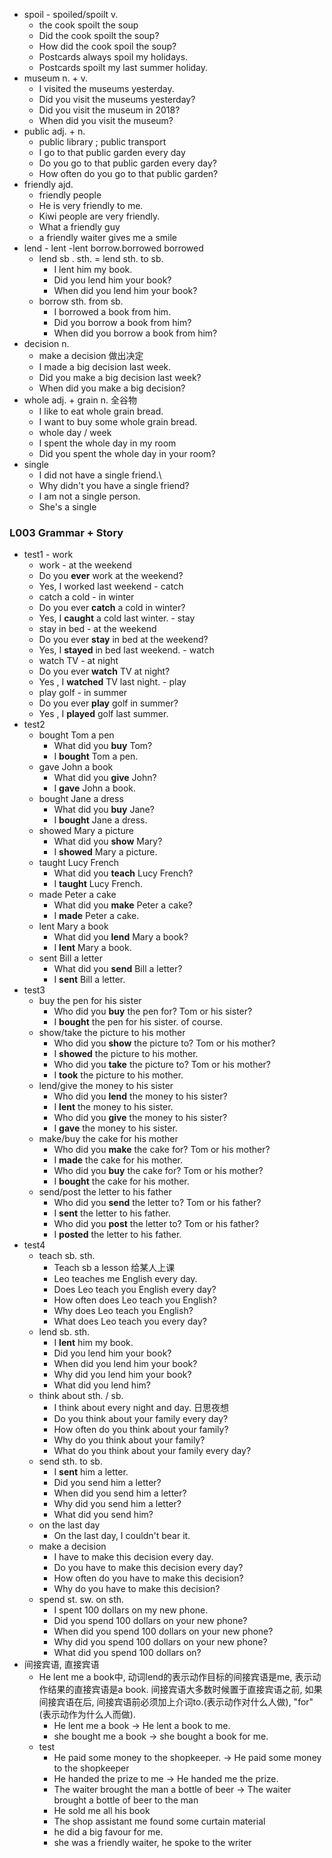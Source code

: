 - spoil - spoiled/spoilt v.
   - the cook spoilt the soup
   - Did the cook spoilt the soup?
   - How did the cook spoil the soup?
   - Postcards always spoil my holidays.
   - Postcards spoilt my last summer holiday.
-  museum n. + v.
   - I visited the museums yesterday.
   - Did you visit the museums yesterday?
   - Did you visit the museum in 2018?
   - When did you visit the museum?
-  public adj. + n.
   - public library ; public transport
   - I go to that public garden every day
   - Do you go to that public garden every day?
   - How often do you go to that public garden?
-  friendly ajd.
   - friendly people
   - He is very friendly to me.
   - Kiwi people are very friendly.
   - What a friendly guy
   - a friendly waiter gives me a smile
- lend - lent -lent borrow.borrowed borrowed
   - lend sb . sth. = lend sth. to sb.
     - I lent him my book.
     - Did you lend him your book?
     - When did you lend him your book?
   - borrow sth. from sb.
     - I borrowed a book from him.
     - Did you borrow a book from him?
     - When did you borrow a book from him? 
- decision n.
    - make a decision 做出决定
    - I made a big decision last week.
    - Did you make a big decision last week?
    - When did you make a big decision?
- whole adj. + grain n. 全谷物
  - I like to eat whole grain bread.
  - I want to buy some whole grain bread.
  - whole day / week
  - I spent the whole day in my room
  - Did you spent the whole day in your room?
- single
  - I did not have a single friend.\
  - Why didn't you have a single friend?
  - I am not a single person.
  - She's a single

### L003 Grammar + Story
  -  test1
    - work
      - work - at the weekend
      - Do you **ever** work at the weekend?
      - Yes, I worked last weekend
    - catch
      - catch a cold - in winter
      - Do you ever **catch** a cold in winter?
      - Yes, I **caught** a cold last winter.
    - stay
      - stay in bed - at the weekend
      - Do you ever **stay** in bed at the weekend?
      - Yes, I **stayed** in bed last weekend.
    - watch 
      - watch TV - at night
      - Do you ever **watch** TV at night?
      - Yes , I **watched** TV last night.
    - play
      - play golf - in summer
      - Do you ever **play** golf in summer?
      - Yes , I **played** golf last summer.
  -  test2
     -  bought Tom a pen
        -  What did you **buy** Tom? 
        -  I **bought** Tom a pen.
     -  gave John a book
        -  What did you **give** John?
        -  I **gave** John a book.
     - bought Jane a dress
        - What did you **buy** Jane?
        - I **bought** Jane a dress.
     - showed Mary a picture
        - What did you **show** Mary?
        - I **showed** Mary a picture.
     - taught Lucy French
       - What did you **teach** Lucy French?
       - I **taught** Lucy French.
     - made Peter a cake
       - What did you **make** Peter a cake?
       - I **made** Peter a cake.
     - lent Mary a book
       - What did you **lend** Mary a book?
       - I **lent** Mary a book.
     - sent Bill a letter
       - What did you **send** Bill a letter?
       - I **sent** Bill a letter.
  - test3
    - buy the pen for his sister
      - Who did you **buy** the pen for? Tom or his sister?
      - I **bought** the pen for his sister. of course.
    - show/take the picture to his mother
      - Who did you **show** the picture to? Tom or his mother?
      - I **showed** the picture to his mother. 
      - Who did you **take** the picture to? Tom or his mother?
      - I **took** the picture to his mother. 
    - lend/give the money to his sister
      - Who did you **lend** the money to his sister?
      - I **lent** the money to his sister.
      - Who did you **give** the money to his sister?
      - I **gave** the money to his sister.
    - make/buy the cake for his mother
      - Who did you **make** the cake for? Tom or his mother?
      - I **made** the cake for his mother.
      - Who did you **buy** the cake for? Tom or his mother?
      - I **bought** the cake for his mother.
    - send/post the letter to his father
      - Who did you **send** the letter to? Tom or his father?
      - I **sent** the letter to his father.
      - Who did you **post** the letter to? Tom or his father?
      - I **posted** the letter to his father.
  - test4
    - teach sb. sth.
      - Teach sb a lesson 给某人上课
      - Leo teaches me English every day.
      - Does Leo teach you English every day?
      - How often does Leo teach you English?
      - Why does Leo teach you English?
      - What does Leo teach you every day?
    - lend sb. sth.
      - I **lent** him my book.
      - Did you lend him your book?
      - When did you lend him your book?
      - Why did you lend him your book?
      - What did you lend him?
    - think about sth. / sb. 
      - I think about every night and day. 日思夜想
      - Do you think about your family every day?
      - How often do you think about your family?
      - Why do you think about your family?
      - What do you think about your family every day?
    - send sth. to sb.
      - I **sent** him a letter.
      - Did you send him a letter?
      - When did you send him a letter?
      - Why did you send him a letter?
      - What did you send him?
    - on the last day
      - On the last day, I couldn't bear it.
    - make a decision
      - I have to make this decision every day.
      - Do you have to make this decision every day?
      - How often do you have to make this decision?
      - Why do you have to make this decision?
    - spend st. sw. on sth.
      - I spent 100 dollars on my new phone.
      - Did you spend 100 dollars on your new phone?
      - When did you spend 100 dollars on your new phone?
      - Why did you spend 100 dollars on your new phone?
      - What did you spend 100 dollars on?
  - 间接宾语, 直接宾语
    - He lent me a book中, 动词lend的表示动作目标的间接宾语是me, 表示动作结果的直接宾语是a book. 间接宾语大多数时候置于直接宾语之前, 如果间接宾语在后, 间接宾语前必须加上介词to.(表示动作对什么人做), "for" (表示动作为什么人而做).
      - He lent me a book -> He lent a book to me.
      - she bought me a book -> she bought a book for me.
    - test
      - He paid some money to the shopkeeper. -> He paid some money to the shopkeeper
      - He handed the prize to me -> He handed me the prize.
      - The waiter brought the man a bottle of beer -> The waiter brought a bottle of beer to the man
      - He sold me all his book
      - The shop assistant me found some curtain material
      - he did a big favour for me.
      - she was a friendly waiter, he spoke to the writer 


